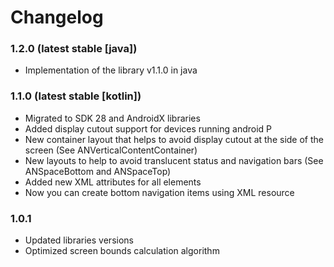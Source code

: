 # Changelog

### 1.2.0 (latest stable [java]) 

* Implementation of the library v1.1.0 in java

### 1.1.0 (latest stable [kotlin]) 

- Migrated to SDK 28 and AndroidX libraries
- Added display cutout support for devices running android P
- New container layout that helps to avoid display cutout at the side of the screen (See ANVerticalContentContainer)
- New layouts to help to avoid translucent status and navigation bars (See ANSpaceBottom and ANSpaceTop)
- Added new XML attributes for all elements
- Now you can create bottom navigation items using XML resource

### 1.0.1

* Updated libraries versions
* Optimized screen bounds calculation algorithm
